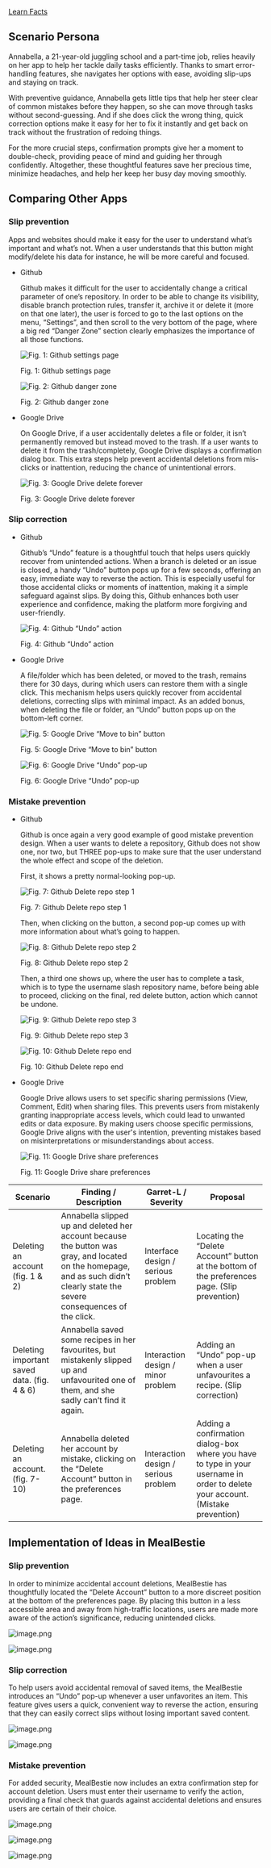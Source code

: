 

[Learn Facts](Learn%20Facts%20SW06.md)

## Scenario Persona

Annabella, a 21-year-old juggling school and a part-time job, relies heavily on her app to help her tackle daily tasks efficiently. Thanks to smart error-handling features, she navigates her options with ease, avoiding slip-ups and staying on track.

With preventive guidance, Annabella gets little tips that help her steer clear of common mistakes before they happen, so she can move through tasks without second-guessing. And if she does click the wrong thing, quick correction options make it easy for her to fix it instantly and get back on track without the frustration of redoing things.

For the more crucial steps, confirmation prompts give her a moment to double-check, providing peace of mind and guiding her through confidently. Altogether, these thoughtful features save her precious time, minimize headaches, and help her keep her busy day moving smoothly.

## Comparing Other Apps

### **Slip prevention**

Apps and websites should make it easy for the user to understand what’s important and what’s not. When a user understands that this button might modify/delete his data for instance, he will be more careful and focused.

- Github
    
    Github makes it difficult for the user to accidentally change a critical parameter of one’s repository. In order to be able to change its visibility, disable branch protection rules, transfer it, archive it or delete it (more on that one later), the user is forced to go to the last options on the menu, “Settings”, and then scroll to the very bottom of the page, where a big red “Danger Zone” section clearly emphasizes the importance of all those functions.
    
    ![Fig. 1: Github settings page](sw06_15.png)
    
    Fig. 1: Github settings page
    
    ![Fig. 2: Github danger zone](sw06_1.png)
    
    Fig. 2: Github danger zone
    
- Google Drive
    
    On Google Drive, if a user accidentally deletes a file or folder, it isn’t permanently removed but instead moved to the trash. If a user wants to delete it from the trash/completely, Google Drive displays a confirmation dialog box. This extra steps help prevent accidental deletions from mis-clicks or inattention, reducing the chance of unintentional errors.
    
    ![Fig. 3: Google Drive delete forever](sw06_2.png)
    
    Fig. 3: Google Drive delete forever
    

### **Slip correction**

- Github
    
    Github’s “Undo” feature is a thoughtful touch that helps users quickly recover from unintended actions. When a branch is deleted or an issue is closed, a handy “Undo” button pops up for a few seconds, offering an easy, immediate way to reverse the action. This is especially useful for those accidental clicks or moments of inattention, making it a simple safeguard against slips. By doing this, Github enhances both user experience and confidence, making the platform more forgiving and user-friendly.
    
    ![Fig. 4: Github “Undo” action](sw06_10.png)
    
    Fig. 4: Github “Undo” action
    
- Google Drive
    
    A file/folder which has been deleted, or moved to the trash, remains there for 30 days, during which users can restore them with a single click. This mechanism helps users quickly recover from accidental deletions, correcting slips with minimal impact. As an added bonus, when deleting the file or folder, an “Undo” button pops up on the bottom-left corner. 
    
    ![Fig. 5: Google Drive “Move to bin” button](sw06_11.png)
    
    Fig. 5: Google Drive “Move to bin” button
    
    ![Fig. 6: Google Drive “Undo” pop-up](sw06_12.png)
    
    Fig. 6: Google Drive “Undo” pop-up
    

### **Mistake prevention**

- Github
    
    Github is once again a very good example of good mistake prevention design. When a user wants to delete a repository, Github does not show one, nor two, but THREE pop-ups to make sure that the user understand the whole effect and scope of the deletion.
    
    First, it shows a pretty normal-looking pop-up.  
    
    ![Fig. 7: Github Delete repo step 1](sw06_13.png)
    
    Fig. 7: Github Delete repo step 1
    
    Then, when clicking on the button, a second pop-up comes up with more information about what’s going to happen.
    
    ![Fig. 8: Github Delete repo step 2](sw06_9.png)
    
    Fig. 8: Github Delete repo step 2
    
    Then, a third one shows up, where the user has to complete a task, which is to type the username slash repository name, before being able to proceed, clicking on the final, red delete button, action which cannot be undone.
    
    ![Fig. 9: Github Delete repo step 3](sw06_14.png)
    
    Fig. 9: Github Delete repo step 3
    
    ![Fig. 10: Github Delete repo end](sw06_3.png)
    
    Fig. 10: Github Delete repo end
    
- Google Drive
    
    Google Drive allows users to set specific sharing permissions (View, Comment, Edit) when sharing files. This prevents users from mistakenly granting inappropriate access levels, which could lead to unwanted edits or data exposure. By making users choose specific permissions, Google Drive aligns with the user's intention, preventing mistakes based on misinterpretations or misunderstandings about access.
    
    ![Fig. 11: Google Drive share preferences](sw06_4.png)
    
    Fig. 11: Google Drive share preferences
    

| Scenario | Finding / Description | Garret-L / Severity | Proposal |
| --- | --- | --- | --- |
| Deleting an account (fig. 1 & 2) | Annabella slipped up and deleted her account because the button was gray, and located on the homepage, and as such didn’t clearly state the severe consequences of the click. | Interface design / serious problem | Locating the “Delete Account” button at the bottom of the preferences page. (Slip prevention) |
| Deleting important saved data. (fig. 4 & 6) | Annabella saved some recipes in her favourites, but mistakenly slipped up and unfavourited one of them, and she sadly can’t find it again. | Interaction design / minor problem | Adding an “Undo” pop-up when a user unfavourites a recipe. (Slip correction) |
| Deleting an account. (fig. 7-10) | Annabella deleted her account by mistake, clicking on the “Delete Account” button in the preferences page.  | Interaction design / serious problem | Adding a confirmation dialog-box where you have to type in your username in order to delete your account. (Mistake prevention) |

## Implementation of Ideas in MealBestie

### **Slip prevention**

In order to minimize accidental account deletions, MealBestie has thoughtfully located the “Delete Account” button to a more discreet position at the bottom of the preferences page. By placing this button in a less accessible area and away from high-traffic locations, users are made more aware of the action’s significance, reducing unintended clicks.

![image.png](sw06_5.png)

![image.png](sw06_6.png)

### **Slip correction**

To help users avoid accidental removal of saved items, the MealBestie introduces an “Undo” pop-up whenever a user unfavorites an item. This feature gives users a quick, convenient way to reverse the action, ensuring that they can easily correct slips without losing important saved content.

![image.png](sw06_7.png)

![image.png](sw06_8.png)

### **Mistake prevention**

For added security, MealBestie now includes an extra confirmation step for account deletion. Users must enter their username to verify the action, providing a final check that guards against accidental deletions and ensures users are certain of their choice.

![image.png](sw06_18.png)

![image.png](sw06_17.png)

![image.png](sw06_16.png)